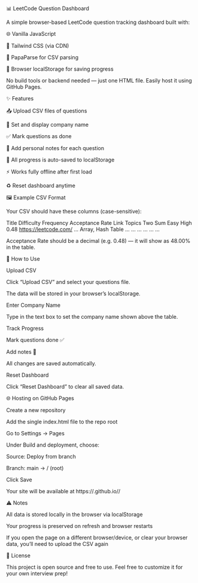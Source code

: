 📊 LeetCode Question Dashboard

A simple browser-based LeetCode question tracking dashboard built with:

🌐 Vanilla JavaScript

🎨 Tailwind CSS (via CDN)

📁 PapaParse for CSV parsing

💾 Browser localStorage for saving progress

No build tools or backend needed — just one HTML file.
Easily host it using GitHub Pages.

✨ Features

📤 Upload CSV files of questions

🏢 Set and display company name

✅ Mark questions as done

📝 Add personal notes for each question

💾 All progress is auto-saved to localStorage

⚡ Works fully offline after first load

♻️ Reset dashboard anytime

🖼 Example CSV Format

Your CSV should have these columns (case-sensitive):

Title	Difficulty	Frequency	Acceptance Rate	Link	Topics
Two Sum	Easy	High	0.48	https://leetcode.com/
...	Array, Hash Table
...	...	...	...	...	...

Acceptance Rate should be a decimal (e.g. 0.48) — it will show as 48.00% in the table.

🚀 How to Use

Upload CSV

Click “Upload CSV” and select your questions file.

The data will be stored in your browser’s localStorage.

Enter Company Name

Type in the text box to set the company name shown above the table.

Track Progress

Mark questions done ✅

Add notes 📝

All changes are saved automatically.

Reset Dashboard

Click “Reset Dashboard” to clear all saved data.

🌐 Hosting on GitHub Pages

Create a new repository

Add the single index.html file to the repo root

Go to Settings → Pages

Under Build and deployment, choose:

Source: Deploy from branch

Branch: main → / (root)

Click Save

Your site will be available at
https://<your-username>.github.io/<repo-name>/

⚠️ Notes

All data is stored locally in the browser via localStorage

Your progress is preserved on refresh and browser restarts

If you open the page on a different browser/device, or clear your browser data, you’ll need to upload the CSV again

📜 License

This project is open source and free to use.
Feel free to customize it for your own interview prep!
